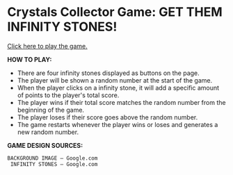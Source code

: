 # Crystals Collector Game: GET THEM INFINITY STONES!

[Click here to play the game.](https://lerodcalanoc.github.io/unit-4-game/)

**HOW TO PLAY:**

* There are four infinity stones displayed as buttons on the page.
* The player will be shown a random number at the start of the game.
* When the player clicks on a infinity stone, it will add a specific amount of points to the player's total score.
* The player wins if their total score matches the random number from the beginning of the game.
* The player loses if their score goes above the random number.
* The game restarts whenever the player wins or loses and generates a new random number.

**GAME DESIGN SOURCES:**

	BACKGROUND IMAGE – Google.com
	 INFINITY STONES – Google.com
